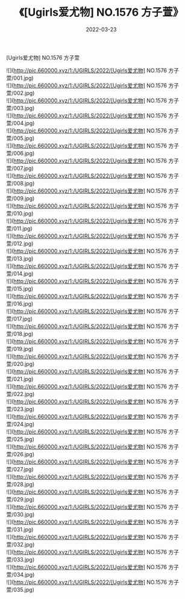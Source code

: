 ﻿---
layout: post
title:  《[Ugirls爱尤物] NO.1576 方子萱》
date:   2022-03-23
img: http://pic.660000.xyz/1:/UGIRLS/2022/[Ugirls爱尤物] NO.1576 方子萱/000.jpg
categories: [美女, 清纯, 唯美]
---

[Ugirls爱尤物] NO.1576 方子萱

 ![](http://pic.660000.xyz/1:/UGIRLS/2022/[Ugirls爱尤物] NO.1576 方子萱/001.jpg) <br>![](http://pic.660000.xyz/1:/UGIRLS/2022/[Ugirls爱尤物] NO.1576 方子萱/002.jpg) <br>![](http://pic.660000.xyz/1:/UGIRLS/2022/[Ugirls爱尤物] NO.1576 方子萱/003.jpg) <br>![](http://pic.660000.xyz/1:/UGIRLS/2022/[Ugirls爱尤物] NO.1576 方子萱/004.jpg) <br>![](http://pic.660000.xyz/1:/UGIRLS/2022/[Ugirls爱尤物] NO.1576 方子萱/005.jpg) <br>![](http://pic.660000.xyz/1:/UGIRLS/2022/[Ugirls爱尤物] NO.1576 方子萱/006.jpg) <br>![](http://pic.660000.xyz/1:/UGIRLS/2022/[Ugirls爱尤物] NO.1576 方子萱/007.jpg) <br>![](http://pic.660000.xyz/1:/UGIRLS/2022/[Ugirls爱尤物] NO.1576 方子萱/008.jpg) <br>![](http://pic.660000.xyz/1:/UGIRLS/2022/[Ugirls爱尤物] NO.1576 方子萱/009.jpg) <br>![](http://pic.660000.xyz/1:/UGIRLS/2022/[Ugirls爱尤物] NO.1576 方子萱/010.jpg) <br>![](http://pic.660000.xyz/1:/UGIRLS/2022/[Ugirls爱尤物] NO.1576 方子萱/011.jpg) <br>![](http://pic.660000.xyz/1:/UGIRLS/2022/[Ugirls爱尤物] NO.1576 方子萱/012.jpg) <br>![](http://pic.660000.xyz/1:/UGIRLS/2022/[Ugirls爱尤物] NO.1576 方子萱/013.jpg) <br>![](http://pic.660000.xyz/1:/UGIRLS/2022/[Ugirls爱尤物] NO.1576 方子萱/014.jpg) <br>![](http://pic.660000.xyz/1:/UGIRLS/2022/[Ugirls爱尤物] NO.1576 方子萱/015.jpg) <br>![](http://pic.660000.xyz/1:/UGIRLS/2022/[Ugirls爱尤物] NO.1576 方子萱/016.jpg) <br>![](http://pic.660000.xyz/1:/UGIRLS/2022/[Ugirls爱尤物] NO.1576 方子萱/017.jpg) <br>![](http://pic.660000.xyz/1:/UGIRLS/2022/[Ugirls爱尤物] NO.1576 方子萱/018.jpg) <br>![](http://pic.660000.xyz/1:/UGIRLS/2022/[Ugirls爱尤物] NO.1576 方子萱/019.jpg) <br>![](http://pic.660000.xyz/1:/UGIRLS/2022/[Ugirls爱尤物] NO.1576 方子萱/020.jpg) <br>![](http://pic.660000.xyz/1:/UGIRLS/2022/[Ugirls爱尤物] NO.1576 方子萱/021.jpg) <br>![](http://pic.660000.xyz/1:/UGIRLS/2022/[Ugirls爱尤物] NO.1576 方子萱/022.jpg) <br>![](http://pic.660000.xyz/1:/UGIRLS/2022/[Ugirls爱尤物] NO.1576 方子萱/023.jpg) <br>![](http://pic.660000.xyz/1:/UGIRLS/2022/[Ugirls爱尤物] NO.1576 方子萱/024.jpg) <br>![](http://pic.660000.xyz/1:/UGIRLS/2022/[Ugirls爱尤物] NO.1576 方子萱/025.jpg) <br>![](http://pic.660000.xyz/1:/UGIRLS/2022/[Ugirls爱尤物] NO.1576 方子萱/026.jpg) <br>![](http://pic.660000.xyz/1:/UGIRLS/2022/[Ugirls爱尤物] NO.1576 方子萱/027.jpg) <br>![](http://pic.660000.xyz/1:/UGIRLS/2022/[Ugirls爱尤物] NO.1576 方子萱/028.jpg) <br>![](http://pic.660000.xyz/1:/UGIRLS/2022/[Ugirls爱尤物] NO.1576 方子萱/029.jpg) <br>![](http://pic.660000.xyz/1:/UGIRLS/2022/[Ugirls爱尤物] NO.1576 方子萱/030.jpg) <br>![](http://pic.660000.xyz/1:/UGIRLS/2022/[Ugirls爱尤物] NO.1576 方子萱/031.jpg) <br>![](http://pic.660000.xyz/1:/UGIRLS/2022/[Ugirls爱尤物] NO.1576 方子萱/032.jpg) <br>![](http://pic.660000.xyz/1:/UGIRLS/2022/[Ugirls爱尤物] NO.1576 方子萱/033.jpg) <br>![](http://pic.660000.xyz/1:/UGIRLS/2022/[Ugirls爱尤物] NO.1576 方子萱/034.jpg) <br>![](http://pic.660000.xyz/1:/UGIRLS/2022/[Ugirls爱尤物] NO.1576 方子萱/035.jpg) <br>